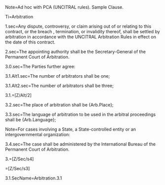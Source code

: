 Note=Ad hoc with PCA (UNCITRAL rules).  Sample Clause.

Ti=Arbitration

1.sec=Any dispute, controversy, or claim arising out of or relating to this contract, or the breach , termination, or invalidity thereof, shall be settled by arbitration in accordance with the UNCITRAL Arbitration Rules in effect on the date of this contract.
 
2.sec=The appointing authority shall be the Secretary-General of the Permanent Court of Arbitration.
 
3.0.sec=The Parties further agree:
 
3.1.Alt1.sec=The number of arbitrators shall be one;

3.1.Alt2.sec=The number of arbitrators shall be three;

3.1.=[Z/Alt/2]

3.2.sec=The place of arbitration shall be {Arb.Place};

3.3.sec=The language of arbitration to be used in the arbitral proceedings shall be {Arb.Language};

Note=For cases involving a State, a State-controlled entity or an intergovernmental organization:

3.4.sec=The case shall be administered by the International Bureau of the Permanent Court of Arbitration.

3.=[Z/Sec/s4]

=[Z/Sec/s3]

3.1.SecName=Arbitration.3.1